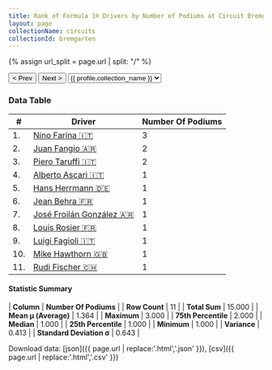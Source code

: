 ```yaml
---
title: Rank of Formula 1® Drivers by Number of Podiums at Circuit Bremgarten
layout: page
collectionName: circuits
collectionId: bremgarten
---
```


{% assign url_split = page.url | split: "/" %}
<div id="collection-navigation">
<button onclick="selector.options[selector.selectedIndex-1].value && (window.location = selector.options[selector.selectedIndex-1].value);">&lt; Prev</button>
<button onclick="selector.options[selector.selectedIndex+1].value && (window.location = selector.options[selector.selectedIndex+1].value);">Next &gt;</button>
<select id="selector" onchange="this.options[this.selectedIndex].value && (window.location = this.options[this.selectedIndex].value);">
  {% for collectionId in site.data[page.collectionName].refs %}
    {% if collectionId == page.collectionId %}
      {% assign selected = "selected" %}
    {% else %}
      {% assign selected = "" %}
    {% endif %}
    {% assign profile = site.data[page.collectionName][collectionId].profile %}
    <option value="/f1/{{ page.collectionName }}/{{ collectionId }}/{{ url_split[4] }}" {{ selected }}>{{ profile.collection_name }}</option>
  {% endfor %}
</select>
</div>

<canvas id="chart" width="400" height="180"></canvas>
<script>
var data = {
  "labels" : [
    "Nino Farina",
    "Juan Fangio",
    "Piero Taruffi",
    "Alberto Ascari",
    "Hans Herrmann",
    "Jean Behra",
    "José Froilán González",
    "Louis Rosier",
    "Luigi Fagioli",
    "Mike Hawthorn",
    "Rudi Fischer"
  ],
  "datasets" : [
    {
      "label" : "Number Of Podiums",
      "data" : [
        3,
        2,
        2,
        1,
        1,
        1,
        1,
        1,
        1,
        1,
        1
      ],
      "borderColor" : [
        "#1D181E",
        "#1D181E",
        "#1D181E",
        "#1D181E",
        "#1D181E",
        "#1D181E",
        "#1D181E",
        "#1D181E",
        "#1D181E",
        "#1D181E",
        "#1D181E"
      ],
      "borderWidth" : 1,
      "backgroundColor" : [
        "#9C8E8D",
        "#9C8E8D",
        "#9C8E8D",
        "#9C8E8D",
        "#9C8E8D",
        "#9C8E8D",
        "#9C8E8D",
        "#9C8E8D",
        "#9C8E8D",
        "#9C8E8D",
        "#9C8E8D"
      ]
    }
  ]
};
var options = {
  legend: {
    display: false
  },
  scales: {
    xAxes: [{
      ticks: {
        beginAtZero: true,
        maxRotation: 180,
        display: window.innerWidth > 800
      }
    }],
    yAxes: [{
      ticks: {
        beginAtZero: true
      }
    }]
  },
  onResize: function(chart, size) {
    chart.options.scales.xAxes[0].ticks.display = size.width > 800;
  }
};
var chart = new Chart("chart", {
    data: data,
    type: 'bar',
    options: options
});
</script>



### Data Table

| # | Driver | Number Of Podiums |
|--|--|--|
| 1. | [Nino Farina 🇮🇹](/f1/drivers/farina) | 3 |
| 2. | [Juan Fangio 🇦🇷](/f1/drivers/fangio) | 2 |
| 3. | [Piero Taruffi 🇮🇹](/f1/drivers/taruffi) | 2 |
| 4. | [Alberto Ascari 🇮🇹](/f1/drivers/ascari) | 1 |
| 5. | [Hans Herrmann 🇩🇪](/f1/drivers/herrmann) | 1 |
| 6. | [Jean Behra 🇫🇷](/f1/drivers/behra) | 1 |
| 7. | [José Froilán González 🇦🇷](/f1/drivers/gonzalez) | 1 |
| 8. | [Louis Rosier 🇫🇷](/f1/drivers/rosier) | 1 |
| 9. | [Luigi Fagioli 🇮🇹](/f1/drivers/fagioli) | 1 |
| 10. | [Mike Hawthorn 🇬🇧](/f1/drivers/hawthorn) | 1 |
| 11. | [Rudi Fischer 🇨🇭](/f1/drivers/fischer) | 1 |

#### Statistic Summary

| **Column** | **Number Of Podiums** |
| **Row Count** | 11 |
| **Total Sum** | 15.000 |
| **Mean μ (Average)** | 1.364 |
| **Maximum** | 3.000 |
| **75th Percentile** | 2.000 |
| **Median** | 1.000 |
| **25th Percentile** | 1.000 |
| **Minimum** | 1.000 |
| **Variance** | 0.413 |
| **Standard Deviation σ** | 0.643 |

Download data: [json]({{ page.url | replace:'.html','.json' }}), [csv]({{ page.url | replace:'.html','.csv' }})
